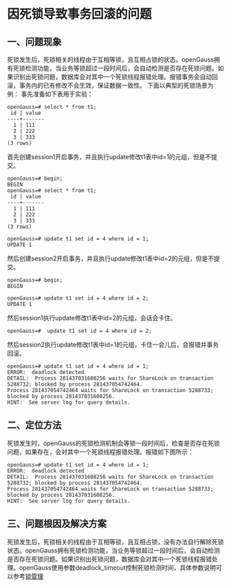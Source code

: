 # 因死锁导致事务回滚的问题

## 一、问题现象
死锁发生后，死锁相关的线程由于互相等锁，且互相占锁的状态。openGauss拥有死锁检测功能，当业务等锁超过一段时间后，会自动检测是否存在死锁问题。如果识别出死锁问题，数据库会对其中一个死锁线程报错处理。报错事务会自动回滚，事务内的已有修改不会生效，保证数据一致性。
下面以典型的死锁场景为例：
事先准备如下表用于实验：
```shell
openGauss=# select * from t1;
 id | value
----+-------
  1 | 111
  2 | 222
  3 | 333
(3 rows)
```
首先创建session1开启事务，并且执行update修改t1表中id=1的元组，但是不提交。
``` shell
openGauss=# begin;
BEGIN
openGauss=# select * from t1;
 id | value
----+-------
  1 | 111
  2 | 222
  3 | 333
(3 rows)

openGauss=# update t1 set id = 4 where id = 1;
UPDATE 1
```
然后创建session2开启事务，并且执行update修改t1表中id=2的元组，但是不提交。
``` shell
openGauss=# begin;
BEGIN

openGauss=# update t1 set id = 4 where id = 2;
UPDATE 1
```
然后session1执行update修改t1表中id=2的元组，会话会卡住。
```shell
openGauss=#  update t1 set id = 4 where id = 2;
```
然后session2执行update修改t1表中id=1的元组，卡住一会儿后，会报错并事务回滚。
```shell
openGauss=# update t1 set id = 4 where id = 1;
ERROR:  deadlock detected
DETAIL:  Process 281437031608256 waits for ShareLock on transaction 5288732; blocked by process 281437054742464.
Process 281437054742464 waits for ShareLock on transaction 5288733; blocked by process 281437031608256.
HINT:  See server log for query details.
```
## 二、定位方法
死锁发生时，openGauss的死锁检测机制会等锁一段时间后，检查是否存在死锁问题，如果存在，会对其中一个死锁线程报错处理。报错如下图所示：
```shell
openGauss=# update t1 set id = 4 where id = 1;
ERROR:  deadlock detected
DETAIL:  Process 281437031608256 waits for ShareLock on transaction 5288732; blocked by process 281437054742464.
Process 281437054742464 waits for ShareLock on transaction 5288733; blocked by process 281437031608256.
HINT:  See server log for query details.
```

## 三、问题根因及解决方案
死锁发生后，死锁相关的线程由于互相等锁，且互相占锁，没有办法自行解除死锁状态。openGauss拥有死锁检测功能，当业务等锁超过一段时间后，会自动检测是否存在死锁问题。如果识别出死锁问题，数据库会对其中一个死锁线程报错处理。openGauss使用参数deadlock_timeout控制死锁检测时间，具体参数说明可以参考[锁管理](../DatabaseReference/锁管理.md)

